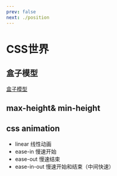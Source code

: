 ```yaml
---
prev: false
next: ./position
---
```

# CSS世界

## 盒子模型

[盒子模型](./box-doc.md)

## max-height& min-height




## css animation

* linear 线性动画
* ease-in 慢速开始
* ease-out 慢速结束
* ease-in-out 慢速开始和结束（中间快速）
